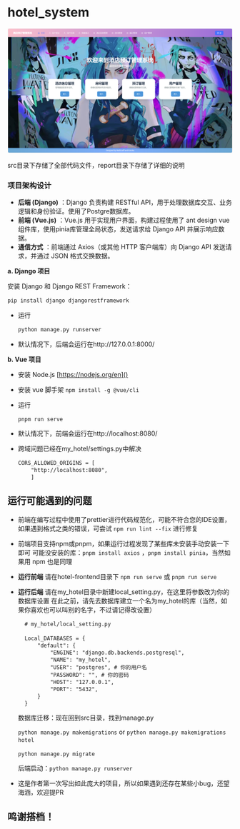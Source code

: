 # hotel_system

![image-20241230113228077](README.assets/image-20241230113228077.png)

src目录下存储了全部代码文件，report目录下存储了详细的说明

### **项目架构设计**

- **后端 (Django)** ：Django 负责构建 RESTful API，用于处理数据库交互、业务逻辑和身份验证。使用了Postgre数据库。
- **前端 (Vue.js)** ：Vue.js 用于实现用户界面，构建过程使用了 ant design vue 组件库，使用pinia库管理全局状态，发送请求给 Django API 并展示响应数据。
- **通信方式** ：前端通过 Axios（或其他 HTTP 客户端库）向 Django API 发送请求，并通过 JSON 格式交换数据。

**a. Django 项目**

安装 Django 和 Django REST Framework：

```bash
pip install django djangorestframework
```

* 运行
  ```bash
  python manage.py runserver
  ```
  
* 默认情况下，后端会运行在http://127.0.0.1:8000/

**b. Vue 项目**

- 安装 Node.js [https://nodejs.org/en]()
- 安装 vue 脚手架 `npm install -g @vue/cli`
- 运行

  ```
  pnpm run serve
  ```

- 默认情况下，前端会运行在http://localhost:8080/

- 跨域问题已经在my_hotel/settings.py中解决

  ```
  CORS_ALLOWED_ORIGINS = [
      "http://localhost:8080",
      ]
  ```

## 运行可能遇到的问题

- 前端在编写过程中使用了prettier进行代码规范化，可能不符合您的IDE设置，如果遇到格式之类的错误，可尝试 `npm run lint --fix` 进行修复

- 前端项目支持npm或pnpm，如果运行过程发现了某些库未安装手动安装一下即可
  可能没安装的库：`pnpm install axios` ，`pnpm install pinia`，当然如果用 npm 也是同理
  
- **运行前端** 请在hotel-frontend目录下 `npm run serve` 或  `pnpm run serve`

- **运行后端**
  请在my_hotel目录中新建local_setting.py，在这里将参数改为你的数据库设置
  在此之前，请先去数据库建立一个名为my_hotel的库（当然，如果你喜欢也可以叫别的名字，不过请记得改设置）

  ```
    # my_hotel/local_setting.py
  
    Local_DATABASES = {
        "default": {
            "ENGINE": "django.db.backends.postgresql",
            "NAME": "my_hotel",
            "USER": "postgres", # 你的用户名
            "PASSWORD": "", # 你的密码
            "HOST": "127.0.0.1",
            "PORT": "5432",
        }
    }
  ```

  数据库迁移：现在回到src目录，找到manage.py

  `python manage.py makemigrations` or `python manage.py makemigrations hotel`

  `python manage.py migrate`

  后端启动：`python manage.py runserver`
  
- 这是作者第一次写出如此庞大的项目，所以如果遇到还存在某些小bug，还望海涵，欢迎提PR

## 鸣谢搭档！

